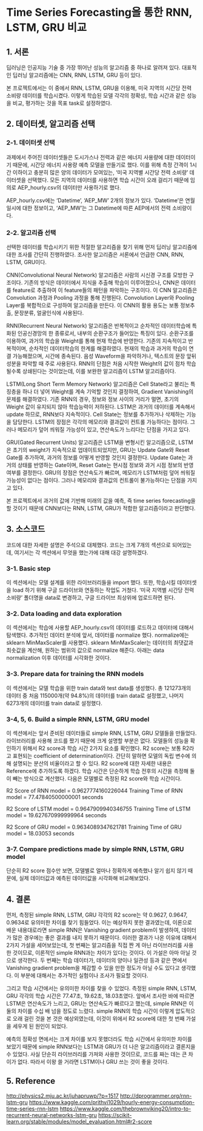 # Time Series Forecasting을 통한 RNN, LSTM, GRU 비교

## 1. 서론
딥러닝은 인공지능 기술 중 가장 뛰어난 성능의 알고리즘 중 하나로 알려져 있다. 대표적인 딥러닝 알고리즘에는 CNN, RNN, LSTM, GRU 등이 있다. 

본 프로젝트에서는 이 중에서 RNN, LSTM, GRU을 이용해, 미국 지역의 시간당 전력 소비량 데이터를 학습시켰다. 이렇게 학습된 모델 각각의 정확성, 학습 시간과 같은 성능을 비교, 평가하는 것을 목표 task로 설정하였다.


## 2. 데이터셋, 알고리즘 선택
### 2-1. 데이터셋 선택
과제에서 주어진 데이터셋들은 도시가스나 전력과 같은 에너지 사용량에 대한 데이터이기 때문에, 시간당 에너지 사용량 예측 모델을 만들기로 했다. 이를 위해 측정 간격이 1시간 이하이고 충분히 많은 양의 데이터가 모여있는, ‘미국 지역별 시간당 전력 소비량’ 데이터셋을 선택했다. 모든 지역의 데이터를 사용하면 학습 시간이 오래 걸리기 때문에 임의로 AEP_hourly.csv의 데이터만 사용하기로 했다.

AEP_hourly.csv에는 ‘Datetime’, ‘AEP_MW’ 2개의 정보가 있다. ‘Datetime’은 연월일시에 대한 정보이고, ‘AEP_MW’는 그 Datetime에 따른 AEP에서의 전력 소비량이다.

### 2-2. 알고리즘 선택
선택한 데이터를 학습시키기 위한 적절한 알고리즘을 찾기 위해 먼저 딥러닝 알고리즘에 대한 조사를 간단히 진행하였다. 조사한 알고리즘은 서론에서 언급한 CNN, RNN, LSTM, GRU이다.

CNN(Convolutional Neural Network) 알고리즘은 사람의 시신경 구조를 모방한 구조이다. 기존의 방식은 데이터에서 지식을 추출해 학습이 이루어졌으나, CNN은 데이터를 feature로 추출하여 이 feature들의 패턴을 파악하는 구조이다. 이 CNN 알고리즘은 Convolution 과정과 Pooling 과정을 통해 진행된다. Convolution Layer와 Pooling Layer를 복합적으로 구성하여 알고리즘을 만든다. 이 CNN의 활용 용도는 보통 정보추출, 문장분류, 얼굴인식에 사용된다.

RNN(Recurrent Neural Network) 알고리즘은 반복적이고 순차적인 데이터학습에 특화된 인공신경망의 한 종류로서, 내부의 순환구조가 들어있는 특징이 있다. 순환구조를 이용하여, 과거의 학습을 Weight를 통해 현재 학습에 반영한다. 기존의 지속적이고 반복적이며, 순차적인 데이터학습의 한계를 해결하였다. 현재의 학습과 과거의 학습이 연결 가능해졌으며, 시간에 종속된다. 음성 Waveform을 파악하거나, 텍스트의 문장 앞뒤 성분을 파악할 때 주로 사용된다. RNN의 단점은 처음 시작한 Weight의 값이 점차 학습될수록 상쇄된다는 것이었는데, 이를 보완한 알고리즘이 LSTM 알고리즘이다.

LSTM(Long Short Term Memory Network) 알고리즘은 Cell State라고 불리는 특징층을 하나 더 넣어 Weight를 계속 기억할 것인지 결정하여, Gradient Vanishing의 문제를 해결하였다. 기존 RNN의 경우, 정보와 정보 사이의 거리가 멀면, 초기의 Weight 값이 유지되지 않아 학습능력이 저하된다. LSTM은 과거의 데이터를 계속해서 update 하므로, RNN보다 지속적이다. Cell State는 정보를 추가하거나 삭제하는 기능을 담당한다. LSTM의 장점은 각각의 메모리와 결과값이 컨트롤 가능하다는 점이다. 그러나 메모리가 덮어 씌워질 가능성이 있고, 연산속도가 느리다는 단점을 가지고 있다.

GRU(Gated Recurrent Units) 알고리즘은 LSTM을 변형시킨 알고리즘으로, LSTM은 초기의 weight가 지속적으로 업데이트되었지만, GRU는 Update Gate와 Reset Gate를 추가하여, 과거의 정보를 어떻게 반영할 것인지 결정한다. Update Gate는 과거의 상태를 반영하는 Gate이며, Reset Gate는 현시점 정보와 과거 시점 정보의 반영 여부를 결정한다. GRU의 장점은 연산속도가 빠르며, 메모리가 LSTM처럼 덮어 씌워질 가능성이 없다는 점이다. 그러나 메모리와 결과값의 컨트롤이 불가능하다는 단점을 가지고 있다.

본 프로젝트에서 과거의 값에 기반해 미래의 값을 예측, 즉 time series forecasting을 할 것이기 때문에 CNN보다는 RNN, LSTM, GRU가 적합한 알고리즘이라고 판단했다.


## 3. 소스코드
코드에 대한 자세한 설명은 주석으로 대체했다. 코드는 크게 7개의 섹션으로 되어있는데, 여기서는 각 섹션에서 무엇을 했는가에 대해 대강 설명하겠다.

### 3-1. Basic step
이 섹션에서는 모델 설계를 위한 라이브러리들을 import 했다. 또한, 학습시킬 데이터셋을 load 하기 위해 구글 드라이브와 연동하는 작업도 거쳤다. ‘미국 지역별 시간당 전력 소비량’ 폴더명을 data로 변경하고, 구글 드라이브 최상위에 업로드하면 된다.

### 3-2. Data loading and data exploration
이 섹션에서는 학습에 사용할 AEP_hourly.csv의 데이터를 로드하고 데이터에 대해서 탐색했다. 추가적인 데이터 분석에 앞서, 데이터를 normalize 했다. normalize에는 sklearn MinMaxScaler를 사용했다. sklearn MinMaxScaler는 데이터의 최댓값과 최솟값을 계산해, 원하는 범위의 값으로 normalize 해준다. 아래는 data normalization 이후 데이터를 시각화한 것이다.

### 3-3. Prepare data for training the RNN models
이 섹션에서는 모델 학습을 위한 train data와 test data를 생성했다. 총 121273개의 데이터 중 처음 115000개(약 94.8%)의 데이터를 train data로 설정했고, 나머지 6273개의 데이터를 train data로 설정했다.

### 3-4, 5, 6. Build a simple RNN, LSTM, GRU model
이 섹션에서는 앞서 준비된 데이터들로 simple RNN, LSTM, GRU 모델들을 만들었다. 라이브러리를 사용해 코드를 짰기 때문에 크게 설명할 부분은 없다.
모델들의 성능을 확인하기 위해서 R2 score과 학습 시간 2가지 요소를 확인했다. R2 score는 보통 R2라고 표현되는 coefficient of determination이다. 간단히 말하면 모델의 독립 변수에 의해 설명되는 분산의 비율이라고 할 수 있다. R2 score에 대한 자세한 내용은 Reference에 추가하도록 하겠다. 학습 시간은 단순하게 학습 전후의 시간을 측정해 둘이 빼는 방식으로 계산했다.
다음은 모델별로 측정된 R2 score와 학습 시간이다.

R2 Score of RNN model = 0.9627774160226044
Training Time of RNN model = 77.47840500000001 seconds

R2 Score of LSTM model = 0.9647909940346755
Training Time of LSTM model = 19.627670999999964 seconds

R2 Score of GRU model = 0.9634089347621781
Training Time of GRU model = 18.03053 seconds

### 3-7. Compare predictions made by simple RNN, LSTM, GRU model
단순히 R2 score 점수만 보면, 모델별로 얼마나 정확하게 예측했나 알기 쉽지 않기 때문에, 실제 데이터값과 예측된 데이터값을 시각화해 비교해보았다.


## 4. 결론
먼저, 측정된 simple RNN, LSTM, GRU 각각의 R2 score는 약 0.9627, 0.9647, 0.9634로 유의미한 차이를 찾기 힘들었다. 이는 예상하지 못한 결과였는데, 이론으로 배운 내용대로라면 simple RNN은 Vanishing gradient problem이 발생하여, 데이터가 많은 경우에는 좋은 결과를 내지 못하기 때문이다.
이러한 결과가 나온 이유에 대해서 2가지 가설을 세어보았는데, 첫 번째는 알고리즘을 직접 짠 게 아닌 라이브러리를 사용한 것이므로, 이론적인 simple RNN과는 차이가 있다는 것이다. 이 가설은 아마 아닐 것으로 생각한다. 두 번째는 학습 데이터가, 데이터의 양이나 일관성 등과 같은 면에서 Vanishing gradient problem을 체감할 수 있을 만한 정도가 아닐 수도 있다고 생각했다. 이 부분에 대해서는 추가적인 실험이나 조사가 필요할 것이다.

그리고 학습 시간에서는 유의미한 차이를 찾을 수 있었다. 측정된 simple RNN, LSTM, GRU 각각의 학습 시간은 77.47초, 19.62초, 18.03초였다. 앞에서 조사한 바에 따르면 LSTM은 연산속도가 느리고, GRU는 연산속도가 빠르다고 했는데, simple RNN은 이 둘의 차이를 수십 배 넘을 정도로 느렸다. simple RNN의 학습 시간이 이렇게 압도적으로 오래 걸린 것을 본 것은 예상외였는데, 이것이 위에서 R2 score에 대한 첫 번째 가설을 세우게 된 원인이 되었다.

예측의 정확성 면에서는 크게 차이를 보지 못했더라도 학습 시간에서 유의미한 차이를 보았기 때문에 simple RNN보다는 LSTM과 GRU가 더 나은 알고리즘이라고 결론지을 수 있었다. 사실 단순히 라이브러리를 가져와 사용한 것이므로, 코드를 짜는 데는 큰 차이가 없다. 따라서 이왕 쓸 거라면 LSTM이나 GRU 쓰는 것이 좋을 것이다.


## 5. Reference
http://physics2.mju.ac.kr/juhapruwp/?p=1517
http://dprogrammer.org/rnn-lstm-gru
https://www.kaggle.com/prithvi1029/hourly-energy-consumption-time-series-rnn-lstm
https://www.kaggle.com/thebrownviking20/intro-to-recurrent-neural-networks-lstm-gru
https://scikit-learn.org/stable/modules/model_evaluation.html#r2-score
